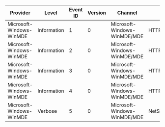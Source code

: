 Provider                  |  Level        |  Event ID  |  Version  |  Channel                       |  Task                          |  Opcode  |  Keyword  |  Message
--------------------------|---------------|------------|-----------|--------------------------------|--------------------------------|----------|-----------|--------------------------------------------------------------------------
Microsoft-Windows-WinMDE  |  Information  |  1         |  0        |  Microsoft-Windows-WinMDE/MDE  |  HTTP Listener                 |  Start   |           |  HttpListener@{Object} object created
Microsoft-Windows-WinMDE  |  Information  |  2         |  0        |  Microsoft-Windows-WinMDE/MDE  |  HTTP Listener                 |  Stop    |           |  HttpListener@{Object} object destroyed
Microsoft-Windows-WinMDE  |  Information  |  3         |  0        |  Microsoft-Windows-WinMDE/MDE  |  HTTP Listener                 |          |           |  HttpListener@{Object} HTTP request received
Microsoft-Windows-WinMDE  |  Information  |  4         |  0        |  Microsoft-Windows-WinMDE/MDE  |  HTTP Listener                 |          |           |  HttpListener@{Object} sending HTTP response entity body ({Value} chunks)
Microsoft-Windows-WinMDE  |  Verbose      |  5         |  0        |  Microsoft-Windows-WinMDE/MDE  |  NetStreamSink_SampleRequests  |          |           |  NetStreamSink_SampleRequests @{Object} {Value} requests